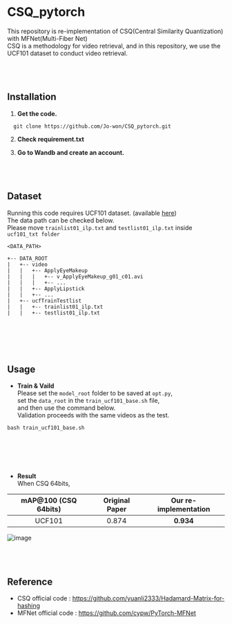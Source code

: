 # CSQ_pytorch

This repository is re-implementation of CSQ(Central Similarity Quantization) with MFNet(Multi-Fiber Net)  
CSQ is a methodology for video retrieval, and in this repository, we use the UCF101 dataset to conduct video retrieval.
<br/><br/><br/><br/>
## Installation

1. **Get the code.** 
```
  git clone https://github.com/Jo-won/CSQ_pytorch.git
```
2. **Check requirement.txt**

3. **Go to Wandb and create an account.**
<br/><br/><br/><br/>

## Dataset  
  
Running this code requires UCF101 dataset. (available [here](https://www.crcv.ucf.edu/data/UCF101.php))  
The data path can be checked below.  
Please move ```trainlist01_ilp.txt``` and ```testlist01_ilp.txt``` inside ```ucf101_txt folder```

``` 
<DATA_PATH>

+-- DATA_ROOT
|   +-- video
|   |   +-- ApplyEyeMakeup
|   |   |   +-- v_ApplyEyeMakeup_g01_c01.avi
|   |   |   +-- ...
|   |   +-- ApplyLipstick
|   |   +-- ...
|   +-- ucfTrainTestlist
|   |   +-- trainlist01_ilp.txt
|   |   +-- testlist01_ilp.txt

```
<br/><br/><br/><br/>

## Usage
- **Train & Vaild**  
Please set the ```model_root``` folder to be saved at ```opt.py```,  
set the ```data_root``` in the ```train_ucf101_base.sh``` file,  
and then use the command below.  
Validation proceeds with the same videos as the test.
```
bash train_ucf101_base.sh
```
<br/><br/><br/><br/>
- **Result**   
When CSQ 64bits,

| mAP@100 (CSQ 64bits) | Original Paper | Our re-implementation |
|:--------------------:|:--------------:|:---------------------:|
|        UCF101        |      0.874     |       **0.934**       |

![image](https://user-images.githubusercontent.com/46413594/115952832-47aeab80-a523-11eb-997f-03927a4aec7b.png)
<br/><br/><br/><br/>

## Reference
- CSQ official code : https://github.com/yuanli2333/Hadamard-Matrix-for-hashing
- MFNet official code : https://github.com/cypw/PyTorch-MFNet

